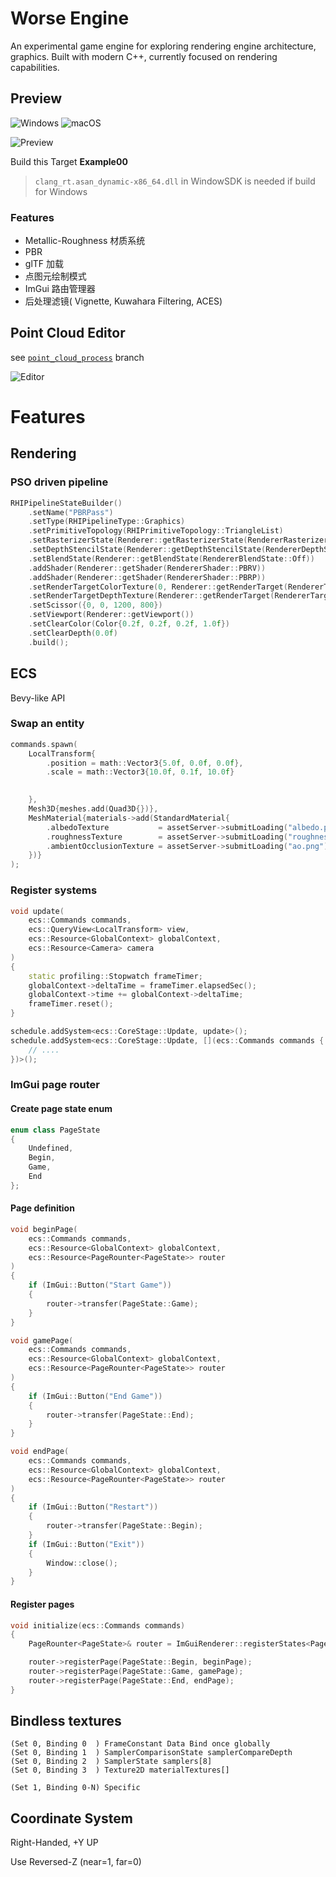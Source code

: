 # Worse Engine

An experimental game engine for exploring rendering engine architecture, graphics. Built with modern C++, currently focused on rendering capabilities.

## Preview

![Windows](https://img.shields.io/badge/Windows-0078D6?style=flat&logo=windows&logoColor=white)
![macOS](https://img.shields.io/badge/macOS-000000?style=flat&logo=apple&logoColor=white)

![Preview](./Pics/Preview.jpeg)

Build this Target **Example00**

> `clang_rt.asan_dynamic-x86_64.dll` in WindowSDK is needed if build for Windows

### Features
- Metallic-Roughness 材质系统
- PBR
- glTF 加载
- 点图元绘制模式
- ImGui 路由管理器
- 后处理滤镜( Vignette, Kuwahara Filtering, ACES)

## Point Cloud Editor

 see [`point_cloud_process`](https://github.com/w6rsty/worse/tree/point_cloud_process) branch

![Editor](./Pics/PointCloudEditor.jpeg)

# Features

## Rendering

### PSO driven pipeline

```cpp
RHIPipelineStateBuilder()
    .setName("PBRPass")
    .setType(RHIPipelineType::Graphics)
    .setPrimitiveTopology(RHIPrimitiveTopology::TriangleList)
    .setRasterizerState(Renderer::getRasterizerState(RendererRasterizerState::Solid))
    .setDepthStencilState(Renderer::getDepthStencilState(RendererDepthStencilState::ReadWrite))
    .setBlendState(Renderer::getBlendState(RendererBlendState::Off))
    .addShader(Renderer::getShader(RendererShader::PBRV))
    .addShader(Renderer::getShader(RendererShader::PBRP))
    .setRenderTargetColorTexture(0, Renderer::getRenderTarget(RendererTarget::Render))
    .setRenderTargetDepthTexture(Renderer::getRenderTarget(RendererTarget::Depth))
    .setScissor({0, 0, 1200, 800})
    .setViewport(Renderer::getViewport())
    .setClearColor(Color{0.2f, 0.2f, 0.2f, 1.0f})
    .setClearDepth(0.0f)
    .build();
```

## ECS

Bevy-like API

### Swap an entity

```cpp
commands.spawn(
    LocalTransform{
        .position = math::Vector3{5.0f, 0.0f, 0.0f},
        .scale = math::Vector3{10.0f, 0.1f, 10.0f}

        
    },
    Mesh3D{meshes.add(Quad3D{})},
    MeshMaterial{materials->add(StandardMaterial{
        .albedoTexture           = assetServer->submitLoading("albedo.png"),
        .roughnessTexture        = assetServer->submitLoading("roughness.png"),
        .ambientOcclusionTexture = assetServer->submitLoading("ao.png"),
    })}
);
```

### Register systems

```cpp
void update(
    ecs::Commands commands,
    ecs::QueryView<LocalTransform> view,
    ecs::Resource<GlobalContext> globalContext,
    ecs::Resource<Camera> camera
)
{
    static profiling::Stopwatch frameTimer;
    globalContext->deltaTime = frameTimer.elapsedSec();
    globalContext->time += globalContext->deltaTime;
    frameTimer.reset();
}

schedule.addSystem<ecs::CoreStage::Update, update>();
schedule.addSystem<ecs::CoreStage::Update, [](ecs::Commands commands {
    // ....
})>();
```

### ImGui page router


#### Create page state enum
```cpp
enum class PageState
{
    Undefined,
    Begin,
    Game,
    End
};
```

#### Page definition

```cpp
void beginPage(
    ecs::Commands commands,
    ecs::Resource<GlobalContext> globalContext,
    ecs::Resource<PageRounter<PageState>> router
)
{
    if (ImGui::Button("Start Game"))
    {
        router->transfer(PageState::Game);
    }
}

void gamePage(
    ecs::Commands commands,
    ecs::Resource<GlobalContext> globalContext,
    ecs::Resource<PageRounter<PageState>> router
)
{
    if (ImGui::Button("End Game"))
    {
        router->transfer(PageState::End);
    }
}

void endPage(
    ecs::Commands commands,
    ecs::Resource<GlobalContext> globalContext,
    ecs::Resource<PageRounter<PageState>> router
)
{
    if (ImGui::Button("Restart"))
    {
        router->transfer(PageState::Begin);
    }
    if (ImGui::Button("Exit"))
    {
        Window::close();
    }
}
```

#### Register pages

```cpp
void initialize(ecs::Commands commands)
{
    PageRounter<PageState>& router = ImGuiRenderer::registerStates<PageState>(commands, PageState::Begin);

    router->registerPage(PageState::Begin, beginPage);
    router->registerPage(PageState::Game, gamePage);
    router->registerPage(PageState::End, endPage);
}
```

## Bindless textures

```hlsl
(Set 0, Binding 0  ) FrameConstant Data Bind once globally
(Set 0, Binding 1  ) SamplerComparisonState samplerCompareDepth
(Set 0, Binding 2  ) SamplerState samplers[8]
(Set 0, Binding 3  ) Texture2D materialTextures[]

(Set 1, Binding 0-N) Specific
```

## Coordinate System

Right-Handed, +Y UP

Use Reversed-Z (near=1, far=0)